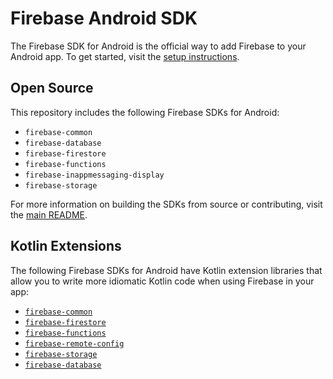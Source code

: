 # Firebase Android SDK

The Firebase SDK for Android is the official way to add Firebase to your
Android app. To get started, visit the [setup instructions][android-setup].

## Open Source

This repository includes the following Firebase SDKs for Android:

  * `firebase-common`
  * `firebase-database`
  * `firebase-firestore`
  * `firebase-functions`
  * `firebase-inappmessaging-display`
  * `firebase-storage`

For more information on building the SDKs from source or contributing,
visit the [main README][main-readme].

## Kotlin Extensions

The following Firebase SDKs for Android have Kotlin extension libraries
that allow you to write more idiomatic Kotlin code when using Firebase
in your app:

  * [`firebase-common`](ktx/common.md)
  * [`firebase-firestore`](ktx/firestore.md)
  * [`firebase-functions`](ktx/functions.md)
  * [`firebase-remote-config`](ktx/remote-config.md)
  * [`firebase-storage`](ktx/storage.md)
  * [`firebase-database`](ktx/database.md)

[android-setup]: https://firebase.google.com/docs/android/setup
[main-readme]: https://github.com/firebase/firebase-android-sdk/blob/master/README.md